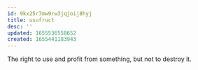 ```yaml
---
id: 9kx25r7mw9rw3jqjoij8hyj
title: usufruct
desc: ''
updated: 1655536558652
created: 1655441183943
---
```


The right to use and profit from something, but not to destroy it.

